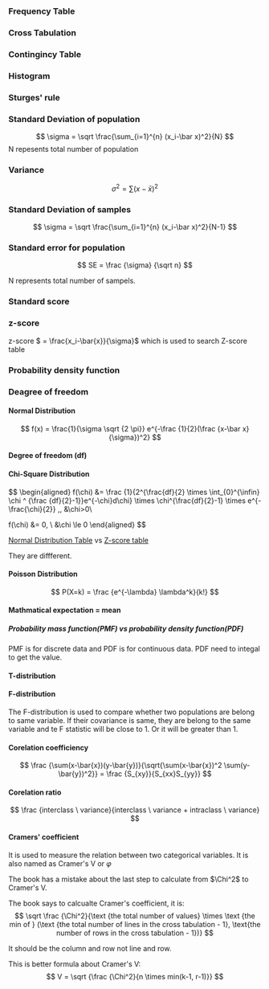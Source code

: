 ### Frequency Table
### Cross Tabulation
### Contingincy Table
### Histogram
### Sturges' rule
### Standard Deviation of population
$$
\sigma = \sqrt \frac{\sum_{i=1}^{n} (x_i-\bar x)^2}{N}
$$
N repesents total number of population

### Variance
$$
\sigma ^2 = \sum (x-\bar x)^2
$$

### Standard Deviation of samples
$$
\sigma = \sqrt \frac{\sum_{i=1}^{n} (x_i-\bar x)^2}{N-1}
$$

### Standard error for population
$$
SE = \frac {\sigma} {\sqrt n}
$$

N represents total number of sampels.

### Standard score
### z-score
z-score $ = \frac{x_i-\bar{x}}{\sigma}$ which is used to search Z-score table

### Probability density function
### Deagree of freedom
#### Normal Distribution
$$
f(x) = \frac{1}{\sigma \sqrt {2 \pi}} e^{-\frac {1}{2}(\frac {x-\bar x}{\sigma})^2}
$$

#### Degree of freedom (df)



####  Chi-Square Distribution
$$
\begin{aligned}
f(\chi) &= \frac {1}{2^{\frac{df}{2} \times \int_{0}^{\infin} \chi ^ {\frac {df}{2}-1}}e^{-\chi}d\chi} \times \chi^{\frac{df}{2}-1} \times e^{-\frac{\chi}{2}} \,, &\chi>0\\

f(\chi) &= 0, \ &\chi \le 0 
\end{aligned}
$$ 

[Normal Distribution Table](https://www.mathsisfun.com/data/standard-normal-distribution-table.html)  vs [Z-score table](https://www.z-table.com/)

They are diffferent.



#### Poisson Distribution
$$
P(X=k) = \frac {e^{-\lambda} \lambda^k}{k!}
$$

#### Mathmatical expectation = mean

##### Probability mass function(PMF) vs probability density function(PDF)
PMF is for discrete data and PDF is for continuous data. PDF need to integal to get the value.

#### T-distribution

#### F-distribution
The F-distribution is used to compare whether two populations are belong to same variable. If their covariance is same, they are belong to the same variable and te F statistic will be close to 1. Or it will be greater than 1.

#### Corelation coefficiency
$$
\frac {\sum(x-\bar{x})(y-\bar{y})}{\sqrt{\sum(x-\bar{x})^2 \sum(y-\bar{y})^2}} = \frac {S_{xy}}{S_{xx}S_{yy}}
$$

#### Corelation ratio
$$
\frac {interclass \ variance}{interclass \ variance + intraclass \ variance}
$$

#### Cramers' coefficient
It is used to measure the relation between two categorical variables. It is also named as Cramer's V or $\varphi$



The book has a mistake about the last step to calculate from $\Chi^2$ to Cramer's V. 

The book says to calcualte Cramer's coefficient, it is:
$$
\sqrt \frac {\Chi^2}{\text {the total number of values} \times \text {the min of } (\text {the total number of lines in the cross tabulation - 1}, \text{the number of rows in the cross tabulation - 1})}
$$

It should be the column and row not line and row.

This is better formula about Cramer's V:
$$
V = \sqrt {\frac {\Chi^2}{n \times min(k-1, r-1)}}
$$

#### 